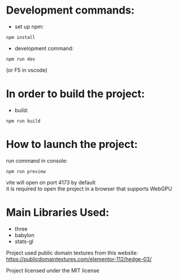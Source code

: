 # Development commands:
- set up npm:
```
npm install
```
- development command:
```
npm run dev
```
(or F5 in vscode)

# In order to build the project:
- build:
```
npm run build
```

# How to launch the project:
run command in console:
```
npm run preview
```
vite will open on port 4173 by default\
it is required to open the project in a browser that supports WebGPU

# Main Libraries Used:

- three
- babylon
- stats-gl

Project used public domain textures from this website:
https://publicdomaintextures.com/elementor-112/hedge-03/

Project licensed under the MIT license

